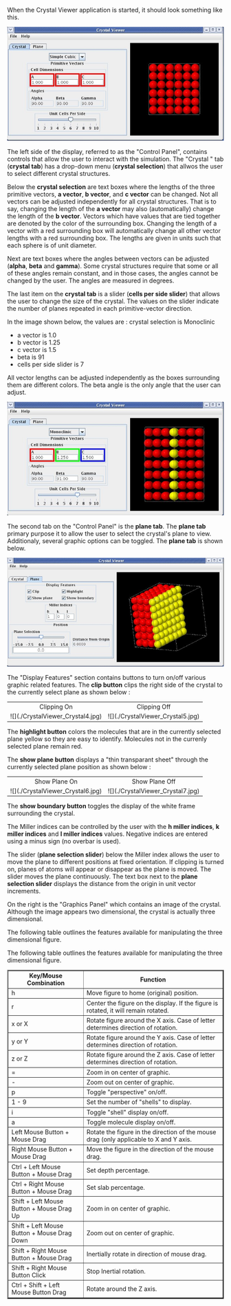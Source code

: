 

When the Crystal Viewer application is started, it should look something like this.



![](./CrystalViewer_Crystal1.jpg)



The left side of the display, referred to as the "Control Panel", contains controls that allow the user to interact with the simulation. 
The "Crystal " tab (**crystal tab**) has a drop-down menu (**crystal selection**) that allwos the user to select different crystal structures.

Below the **crystal selection** are text boxes where the lengths of the three primitive vectors, **a vector**, **b vector**, and **c vector** can be changed. Not all vectors can be adjusted independently for all crystal structures. That is to say, changing the length of the **a vector** may also (automatically) change the length of the **b vector**. Vectors which have values that are tied together are denoted by the color of the surrounding box. Changing the length of a vector with a red surrounding box will automatically change all other vector lengths with a red surrounding box. The lengths are given in units such that each sphere is of unit diameter.

Next are text boxes where the angles between vectors can be adjusted (**alpha**, **beta** and **gamma**). Some crystal structures require that some or all of these angles remain constant, and in those cases, the angles cannot be changed by the user. The angles are measured in degrees.

The last item on the **crystal tab** is a slider (**cells per side slider**) that allows the user to change the size of the crystal. The values on the slider indicate the number of planes repeated in each primitive-vector direction.

In the image shown below, the values are : 
crystal selection is Monoclinic 
* a vector is 1.0 
* b vector is 1.25 
* c vector is 1.5 
* beta is 91 
* cells per side slider is 7

All vector lengths can be adjusted independently as the boxes surrounding them are different colors. The beta angle is the only angle that the user can adjust.



![](./CrystalViewer_Crystal2.jpg)



The second tab on the "Control Panel" is the **plane tab**. The **plane tab** primary purpose it to allow the user to select the crystal's plane to view. Additionaly, several graphic options can be toggled. The **plane tab** is shown below.



![](./CrystalViewer_Crystal3.jpg)



The "Display Features" section contains buttons to turn on/off various graphic related features. The **clip button** clips the right side of the crystal to the currently select plane as shown below :



<table width="100%">
<tr>
<td width="50%" align="center">
Clipping On
</td>
<td width="50%" align="center">
Clipping Off
</td>
</tr>
<tr>
<td width="50%" align="center">
![](./CrystalViewer_Crystal4.jpg)
</td>
<td width="50%" align="center">
![](./CrystalViewer_Crystal5.jpg)
</td>
</tr>
</table>




The **highlight button** colors the molecules that are in the currently selected plane yellow so they are easy to identify. Molecules not in the currenly selected plane remain red. 

The **show plane button** displays a "thin transparant sheet" through the currently selected plane position as shown below :



<table width="100%">
<tr>
<td width="50%" align="center">
Show Plane On
</td>
<td width="50%" align="center">
Show Plane Off
</td>
</tr>
<tr>
<td width="50%" align="center">
![](./CrystalViewer_Crystal6.jpg)
</td>
<td width="50%" align="center">
![](./CrystalViewer_Crystal7.jpg)
</td>
</tr>
</table>



The **show boundary button** toggles the display of the white frame surrounding the crystal.

The Miller indices can be controlled by the user with the **h miller indices**, **k miller indices** and **l miller indices** values. Negative indices are entered using a minus sign (no overbar is used).

The slider (**plane selection slider**) below the Miller index allows the user to move the plane to different positions at fixed orientation. If clipping is turned on, planes of atoms will appear or disappear as the plane is moved. The slider moves the plane continuously. The text box next to the **plane selection slider** displays the distance from the origin in unit vector increments.

On the right is the "Graphics Panel" which contains an image of the crystal. Although the image appears two dimensional, the crystal is actually three dimensional.

The following table outlines the features available for manipulating the three dimensional figure.


The following table outlines the features available for manipulating the three dimensional figure.

<table width="80%" border="2">
<tr>
<td width="35%" align="center">
<b>Key/Mouse Combination</b>
</td>
<td width="65%" align="center">
<b>Function</b>
</td>
</tr>
<tr>
<td width="35%" align="left">
h
</td>
<td width="65%" align="left">
Move figure to home (original) position.
</td>
</tr>
<tr>
<td width="35%" align="left">
r
</td>
<td width="65%" align="left">
Center the figure on the display.  If the figure is rotated, it will remain rotated.
</td>
</tr>
<tr>
<td width="35%" align="left">
x or X
</td>
<td width="65%" align="left">
Rotate figure around the X axis.  Case of letter determines direction of rotation.
</td>
</tr>
<tr>
<td width="35%" align="left">
y or Y
</td>
<td width="65%" align="left">
Rotate figure around the Y axis.  Case of letter determines direction of rotation.
</td>
</tr>
<tr>
<td width="35%" align="left">
z or Z
</td>
<td width="65%" align="left">
Rotate figure around the Z axis.  Case of letter determines direction of rotation.
</td>
</tr>
<tr>
<td width="35%" align="left">
=
</td>
<td width="65%" align="left">
Zoom in on center of graphic.
</td>
</tr>
<tr>
<td width="35%" align="left">
-
</td>
<td width="65%" align="left">
Zoom out on center of graphic.
</td>
</tr>
<tr>
<td width="35%" align="left">
p
</td>
<td width="65%" align="left">
Toggle &quot;perspective&quot; on/off.
</td>
</tr>
<tr>
<td width="35%" align="left">
1 - 9
</td>
<td width="65%" align="left">
Set the number of &quot;shells&quot; to display.
</td>
</tr>
<tr>
<td width="35%" align="left">
i
</td>
<td width="65%" align="left">
Toggle &quot;shell&quot; display on/off.
</td>
</tr>
<tr>
<td width="35%" align="left">
a
</td>
<td width="65%" align="left">
Toggle molecule display on/off.
</td>
</tr>
<tr>
<td width="35%" align="left">
Left Mouse Button + Mouse Drag
</td>
<td width="65%" align="left">
Rotate the figure in the direction of the mouse drag (only applicable to X and Y axis.
</td>
</tr>
<tr>
<td width="35%" align="left">
Right Mouse Button + Mouse Drag
</td>
<td width="65%" align="left">
Move the figure in the direction of the mouse drag.
</td>
</tr>
<tr>
<td width="35%" align="left">
Ctrl + Left Mouse Button + Mouse Drag
</td>
<td width="65%" align="left">
Set depth percentage.
</td>
</tr>
<tr>
<td width="35%" align="left">
Ctrl + Right Mouse Button + Mouse Drag
</td>
<td width="65%" align="left">
Set slab percentage.
</td>
</tr>
<tr>
<td width="35%" align="left">
Shift + Left Mouse Button + Mouse Drag Up
</td>
<td width="65%" align="left">
Zoom in on center of graphic.
</td>
</tr>
<tr>
<td width="35%" align="left">
Shift + Left Mouse Button + Mouse Drag Down
</td>
<td width="65%" align="left">
Zoom out on center of graphic.
</td>
</tr>
<tr>
<td width="35%" align="left">
Shift + Right Mouse Button + Mouse Drag
</td>
<td width="65%" align="left">
Inertially rotate in direction of mouse drag.
</td>
</tr>
<tr>
<td width="35%" align="left">
Shift + Right Mouse Button Click
</td>
<td width="65%" align="left">
Stop Inertial rotation.
</td>
</tr>
<tr>
<td width="35%" align="left">
Ctrl + Shift + Left Mouse Button Drag
</td>
<td width="65%" align="left">
Rotate around the Z axis.
</td>
</tr>
</table>
